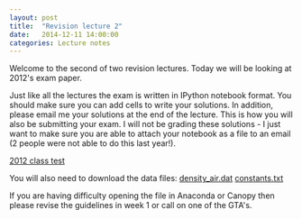 ```yaml
---
layout: post
title:  "Revision lecture 2"
date:   2014-12-11 14:00:00
categories: Lecture notes
---
```


Welcome to the second of two revision lectures. Today we will be looking at 2012's exam paper.

Just like all the lectures the exam is written in IPython notebook format. You should make sure you can add cells to write your solutions. In addition, please email me your solutions at the end of the lecture. This is how you will also be submitting your exam. I will not be grading these solutions - I just want to make sure you are able to attach your notebook as a file to an email (2 people were not able to do this last year!).

[2012 class test](http://nbviewer.ipython.org/url/raw.githubusercontent.com/ggorman/Introduction-to-programming-for-geoscientists/master/notebook/python_class_test_2012.ipynb)

You will also need to download the data files:
[density_air.dat](https://raw.githubusercontent.com/ggorman/Introduction-to-programming-for-geoscientists/master/notebook/data/density_air.dat)
[constants.txt](https://raw.githubusercontent.com/ggorman/Introduction-to-programming-for-geoscientists/master/notebook/data/constants.txt)


<!-- [2012 class test - sample solution](http://nbviewer.ipython.org/url/raw.githubusercontent.com/ggorman/Introduction-to-programming-for-geoscientists/master/notebook/python_class_test_2012-solution.ipynb)
-->
If you are having difficulty opening the file in Anaconda or Canopy then please
revise the guidelines in week 1 or call on one of the GTA's.

